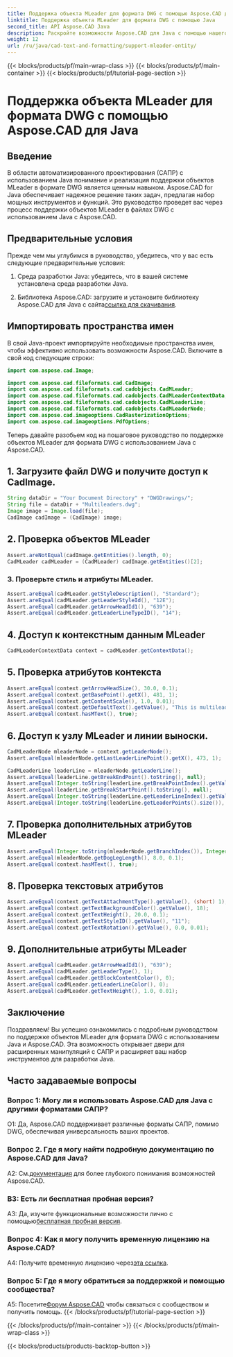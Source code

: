 ```yaml
---
title: Поддержка объекта MLeader для формата DWG с помощью Aspose.CAD для Java
linktitle: Поддержка объекта MLeader для формата DWG с помощью Java
second_title: API Aspose.CAD Java
description: Раскройте возможности Aspose.CAD для Java с помощью нашего пошагового руководства по поддержке объектов MLeader в формате DWG.
weight: 12
url: /ru/java/cad-text-and-formatting/support-mleader-entity/
---
```


{{< blocks/products/pf/main-wrap-class >}}
{{< blocks/products/pf/main-container >}}
{{< blocks/products/pf/tutorial-page-section >}}

# Поддержка объекта MLeader для формата DWG с помощью Aspose.CAD для Java

## Введение

В области автоматизированного проектирования (САПР) с использованием Java понимание и реализация поддержки объектов MLeader в формате DWG является ценным навыком. Aspose.CAD for Java обеспечивает надежное решение таких задач, предлагая набор мощных инструментов и функций. Это руководство проведет вас через процесс поддержки объектов MLeader в файлах DWG с использованием Java с Aspose.CAD.

## Предварительные условия

Прежде чем мы углубимся в руководство, убедитесь, что у вас есть следующие предварительные условия:

1. Среда разработки Java: убедитесь, что в вашей системе установлена среда разработки Java.

2.  Библиотека Aspose.CAD: загрузите и установите библиотеку Aspose.CAD для Java с сайта[ссылка для скачивания](https://releases.aspose.com/cad/java/).

## Импортировать пространства имен

В свой Java-проект импортируйте необходимые пространства имен, чтобы эффективно использовать возможности Aspose.CAD. Включите в свой код следующие строки:

```java
import com.aspose.cad.Image;

import com.aspose.cad.fileformats.cad.CadImage;
import com.aspose.cad.fileformats.cad.cadobjects.CadMLeader;
import com.aspose.cad.fileformats.cad.cadobjects.CadMLeaderContextData;
import com.aspose.cad.fileformats.cad.cadobjects.CadMLeaderLine;
import com.aspose.cad.fileformats.cad.cadobjects.CadMLeaderNode;
import com.aspose.cad.imageoptions.CadRasterizationOptions;
import com.aspose.cad.imageoptions.PdfOptions;

```

Теперь давайте разобьем код на пошаговое руководство по поддержке объектов MLeader для формата DWG с использованием Java с Aspose.CAD.

## 1. Загрузите файл DWG и получите доступ к CadImage.

```java
String dataDir = "Your Document Directory" + "DWGDrawings/";
String file = dataDir + "Multileaders.dwg";
Image image = Image.load(file);
CadImage cadImage = (CadImage) image;
```

## 2. Проверка объектов MLeader

```java
Assert.areNotEqual(cadImage.getEntities().length, 0);
CadMLeader cadMLeader = (CadMLeader) cadImage.getEntities()[2];
```

### 3. Проверьте стиль и атрибуты MLeader.

```java
Assert.areEqual(cadMLeader.getStyleDescription(), "Standard");
Assert.areEqual(cadMLeader.getLeaderStyleId(), "12E");
Assert.areEqual(cadMLeader.getArrowHeadId1(), "639");
Assert.areEqual(cadMLeader.getLeaderLineTypeID(), "14");
```

## 4. Доступ к контекстным данным MLeader

```java
CadMLeaderContextData context = cadMLeader.getContextData();
```

## 5. Проверка атрибутов контекста

```java
Assert.areEqual(context.getArrowHeadSize(), 30.0, 0.1);
Assert.areEqual(context.getBasePoint().getX(), 481, 1);
Assert.areEqual(context.getContentScale(), 1.0, 0.01);
Assert.areEqual(context.getDefaultText().getValue(), "This is multileader with huge text\\P{\\H1.5x;6666666666666666666666666666\\P}bbbbbbbbbbbbbbbbbbbbbbbbbbbbbbbbbbb");
Assert.areEqual(context.hasMText(), true);
```

## 6. Доступ к узлу MLeader и линии выноски.

```java
CadMLeaderNode mleaderNode = context.getLeaderNode();
Assert.areEqual(mleaderNode.getLastLeaderLinePoint().getX(), 473, 1);

CadMLeaderLine leaderLine = mleaderNode.getLeaderLine();
Assert.areEqual(leaderLine.getBreakEndPoint().toString(), null);
Assert.areEqual(Integer.toString(leaderLine.getBreakPointIndex().getValue()), Integer.toString(0));
Assert.areEqual(leaderLine.getBreakStartPoint().toString(), null);
Assert.areEqual(Integer.toString(leaderLine.getLeaderLineIndex().getValue()), Integer.toString(0));
Assert.areEqual(Integer.toString(leaderLine.getLeaderPoints().size()), Integer.toString(4));
```

## 7. Проверка дополнительных атрибутов MLeader

```java
Assert.areEqual(Integer.toString(mleaderNode.getBranchIndex()), Integer.toString(0));
Assert.areEqual(mleaderNode.getDogLegLength(), 8.0, 0.1);
Assert.areEqual(context.hasMText(), true);
```

## 8. Проверка текстовых атрибутов

```java
Assert.areEqual(context.getTextAttachmentType().getValue(), (short) 1);
Assert.areEqual(context.getTextBackgroundColor().getValue(), 18);
Assert.areEqual(context.getTextHeight(), 20.0, 0.1);
Assert.areEqual(context.getTextStyleID().getValue(), "11");
Assert.areEqual(context.getTextRotation().getValue(), 0.0, 0.01);
```

## 9. Дополнительные атрибуты MLeader

```java
Assert.areEqual(cadMLeader.getArrowHeadId1(), "639");
Assert.areEqual(cadMLeader.getLeaderType(), 1);
Assert.areEqual(cadMLeader.getBlockContentColor(), 0);
Assert.areEqual(cadMLeader.getLeaderLineColor(), 0);
Assert.areEqual(cadMLeader.getTextHeight(), 1.0, 0.01);
```

## Заключение

Поздравляем! Вы успешно ознакомились с подробным руководством по поддержке объектов MLeader для формата DWG с использованием Java и Aspose.CAD. Эта возможность открывает двери для расширенных манипуляций с САПР и расширяет ваш набор инструментов для разработки Java.

## Часто задаваемые вопросы

### Вопрос 1: Могу ли я использовать Aspose.CAD для Java с другими форматами САПР?

О1: Да, Aspose.CAD поддерживает различные форматы САПР, помимо DWG, обеспечивая универсальность ваших проектов.

### Вопрос 2. Где я могу найти подробную документацию по Aspose.CAD для Java?

 A2: См.[документация](https://reference.aspose.com/cad/java/) для более глубокого понимания возможностей Aspose.CAD.

### В3: Есть ли бесплатная пробная версия?

 A3: Да, изучите функциональные возможности лично с помощью[бесплатная пробная версия](https://releases.aspose.com/).

### Вопрос 4: Как я могу получить временную лицензию на Aspose.CAD?

A4: Получите временную лицензию через[эта ссылка](https://purchase.aspose.com/temporary-license/).

### Вопрос 5: Где я могу обратиться за поддержкой и помощью сообщества?

A5: Посетите[Форум Aspose.CAD](https://forum.aspose.com/c/cad/19) чтобы связаться с сообществом и получить помощь.
{{< /blocks/products/pf/tutorial-page-section >}}

{{< /blocks/products/pf/main-container >}}
{{< /blocks/products/pf/main-wrap-class >}}

{{< blocks/products/products-backtop-button >}}
